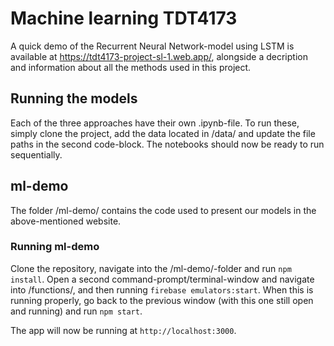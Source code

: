 # Machine learning TDT4173
A quick demo of the Recurrent Neural Network-model using LSTM is available at https://tdt4173-project-sl-1.web.app/, alongside a decription and information about all the methods used in this project. 

## Running the models
Each of the three approaches have their own .ipynb-file. To run these, simply clone the project, add the data located in /data/ and update the file paths in the second code-block. The notebooks should now be ready to run sequentially. 

## ml-demo
The folder /ml-demo/ contains the code used to present our models in the above-mentioned website.

### Running ml-demo
Clone the repository, navigate into the /ml-demo/-folder and run `npm install`. Open a second command-prompt/terminal-window and navigate into /functions/, and then running `firebase emulators:start`. When this is running properly, go back to the previous window (with this one still open and running) and run `npm start`. 

The app will now be running at `http://localhost:3000`.
